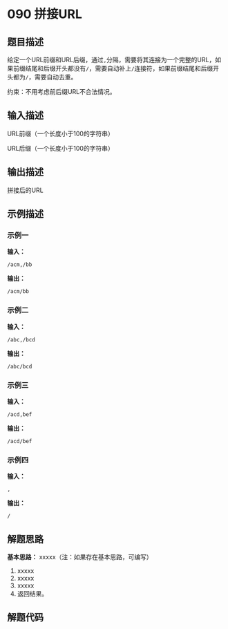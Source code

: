 # 090 拼接URL

## 题目描述

给定一个URL前缀和URL后缀，通过`,`分隔，需要将其连接为一个完整的URL，如果前缀结尾和后缀开头都没有`/`，需要自动补上`/`连接符，如果前缀结尾和后缀开头都为`/`，需要自动去重。

约束：不用考虑前后缀URL不合法情况。

## 输入描述

URL前缀（一个长度小于100的字符串）

URL后缀（一个长度小于100的字符串）

## 输出描述

拼接后的URL

## 示例描述

### 示例一

**输入：**
```text
/acm,/bb
```

**输出：**
```text
/acm/bb
```

### 示例二

**输入：**
```text
/abc,/bcd
```

**输出：**
```text
/abc/bcd
```

### 示例三

**输入：**
```text
/acd,bef
```

**输出：**
```text
/acd/bef
```

### 示例四

**输入：**
```text
,
```

**输出：**
```text
/
```

## 解题思路

**基本思路：** xxxxx（注：如果存在基本思路，可编写）
1. xxxxx
2. xxxxx
3. xxxxx
4. 返回结果。

## 解题代码